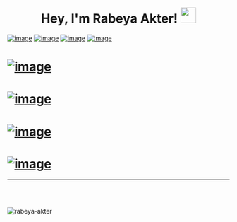 
<h1 align="center">Hey, I'm Rabeya Akter! <img src="https://media.giphy.com/media/hvRJCLFzcasrR4ia7z/giphy.gif" width="35"></h1>


[![image](https://img.shields.io/twitter/url?label=Rabeya%20Akter&logo=linkedin&style=social&url=https%3A%2F%2Fwww.linkedin.com%2Fhp%2F)](https://www.linkedin.com/in/rabeya-akter-4a3111174/)
[![image](https://img.shields.io/twitter/url?label=Rabeya%20Akter&logo=twitter&style=social&url=https%3A%2F%2Ftwitter.com%2FRabeyaA39672541)](https://twitter.com/RabeyaA39672541)
[![image](https://img.shields.io/twitter/url?label=Rabeya%20Akter&logo=google%20scholar&style=social&url=https%3A%2F%2Fscholar.google.com%2Fcitations%3Fhl%3Den%26user%3D3XYOK88AAAAJ)](https://scholar.google.com/citations?hl=en&user=3XYOK88AAAAJ)
[![image](https://img.shields.io/twitter/url?label=Rabeya%20Akter&logo=kaggle&style=social&url=https%3A%2F%2Fwww.kaggle.com%2F)](https://www.kaggle.com/rabeyaakter23)
# [![image](https://img.shields.io/twitter/url?label=Rabeya%20Akter&logo=hackerrank&style=social&url=https%3A%2F%2Fwww.hackerrank.com%2Fs2018126866)](https://www.hackerrank.com/rabeyaakter23101)

# [![image](https://img.shields.io/twitter/url?label=Rabeya%20Akter&logo=hackerearth&style=social&url=https%3A%2F%2Fwww.hackerearth.com%2Fchallenges%2F)](https://www.hackerearth.com/@s2018126866)
# [![image](https://img.shields.io/twitter/url?label=Rabeya%20Akter&logo=Stackoverflow&logoColor=orange&style=social&url=https%3A%2F%2Fstackoverflow.com%2F)](https://stackoverflow.com/users/18130956/rabeya-akter?tab=profile)
# [![image](https://img.shields.io/twitter/url?label=Rabeya%20Akter&logo=Medium&style=social&url=https%3A%2F%2Fmedium.com%2F)](https://medium.com/@rabeya_akter)
 
-----

<br />

<br />
<p align="left"> <img src="https://komarev.com/ghpvc/?username=rabeya-akter&label=Profile%20views&color=0e75b6&style=flat" alt="rabeya-akter" /> </p>



 
 
 


